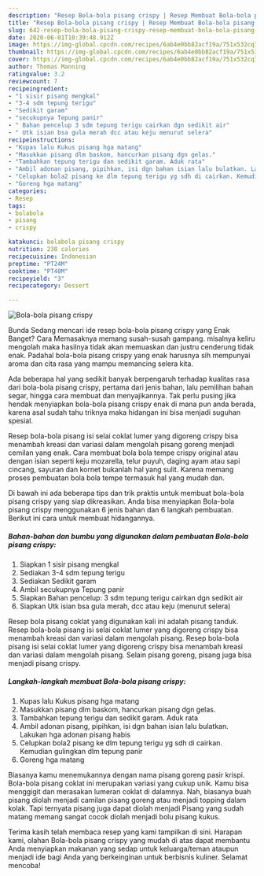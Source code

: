 ```yaml
---
description: "Resep Bola-bola pisang crispy | Resep Membuat Bola-bola pisang crispy Yang Bisa Manjain Lidah"
title: "Resep Bola-bola pisang crispy | Resep Membuat Bola-bola pisang crispy Yang Bisa Manjain Lidah"
slug: 642-resep-bola-bola-pisang-crispy-resep-membuat-bola-bola-pisang-crispy-yang-bisa-manjain-lidah
date: 2020-06-01T10:39:48.912Z
image: https://img-global.cpcdn.com/recipes/6ab4e0bb82acf19a/751x532cq70/bola-bola-pisang-crispy-foto-resep-utama.jpg
thumbnail: https://img-global.cpcdn.com/recipes/6ab4e0bb82acf19a/751x532cq70/bola-bola-pisang-crispy-foto-resep-utama.jpg
cover: https://img-global.cpcdn.com/recipes/6ab4e0bb82acf19a/751x532cq70/bola-bola-pisang-crispy-foto-resep-utama.jpg
author: Thomas Manning
ratingvalue: 3.2
reviewcount: 7
recipeingredient:
- "1 sisir pisang mengkal"
- "3-4 sdm tepung terigu"
- "Sedikit garam"
- "secukupnya Tepung panir"
- " Bahan pencelup 3 sdm tepung terigu cairkan dgn sedikit air"
- " Utk isian bsa gula merah dcc atau keju menurut selera"
recipeinstructions:
- "Kupas lalu Kukus pisang hga matang"
- "Masukkan pisang dlm baskom, hancurkan pisang dgn gelas."
- "Tambahkan tepung terigu dan sedikit garam. Aduk rata"
- "Ambil adonan pisang, pipihkan, isi dgn bahan isian lalu bulatkan. Lakukan hga adonan pisang habis"
- "Celupkan bola2 pisang ke dlm tepung terigu yg sdh di cairkan. Kemudian gulingkan dlm tepung panir"
- "Goreng hga matang"
categories:
- Resep
tags:
- bolabola
- pisang
- crispy

katakunci: bolabola pisang crispy 
nutrition: 238 calories
recipecuisine: Indonesian
preptime: "PT24M"
cooktime: "PT40M"
recipeyield: "3"
recipecategory: Dessert

---
```



![Bola-bola pisang crispy](https://img-global.cpcdn.com/recipes/6ab4e0bb82acf19a/751x532cq70/bola-bola-pisang-crispy-foto-resep-utama.jpg)

Bunda Sedang mencari ide resep bola-bola pisang crispy yang Enak Banget? Cara Memasaknya memang susah-susah gampang. misalnya keliru mengolah maka hasilnya tidak akan memuaskan dan justru cenderung tidak enak. Padahal bola-bola pisang crispy yang enak harusnya sih mempunyai aroma dan cita rasa yang mampu memancing selera kita.

Ada beberapa hal yang sedikit banyak berpengaruh terhadap kualitas rasa dari bola-bola pisang crispy, pertama dari jenis bahan, lalu pemilihan bahan segar, hingga cara membuat dan menyajikannya. Tak perlu pusing jika hendak menyiapkan bola-bola pisang crispy enak di mana pun anda berada, karena asal sudah tahu triknya maka hidangan ini bisa menjadi suguhan spesial.

Resep bola-bola pisang isi selai coklat lumer yang digoreng crispy bisa menambah kreasi dan variasi dalam mengolah pisang goreng menjadi cemilan yang enak. Cara membuat bola bola tempe crispy original atau dengan isian seperti keju mozarella, telur puyuh, daging ayam atau sapi cincang, sayuran dan kornet bukanlah hal yang sulit. Karena memang proses pembuatan bola bola tempe termasuk hal yang mudah dan.


Di bawah ini ada beberapa tips dan trik praktis untuk membuat bola-bola pisang crispy yang siap dikreasikan. Anda bisa menyiapkan Bola-bola pisang crispy menggunakan 6 jenis bahan dan 6 langkah pembuatan. Berikut ini cara untuk membuat hidangannya.

<!--inarticleads1-->

##### Bahan-bahan dan bumbu yang digunakan dalam pembuatan Bola-bola pisang crispy:

1. Siapkan 1 sisir pisang mengkal
1. Sediakan 3-4 sdm tepung terigu
1. Sediakan Sedikit garam
1. Ambil secukupnya Tepung panir
1. Siapkan  Bahan pencelup: 3 sdm tepung terigu cairkan dgn sedikit air
1. Siapkan  Utk isian bsa gula merah, dcc atau keju (menurut selera)


Resep bola pisang coklat yang digunakan kali ini adalah pisang tanduk. Resep bola-bola pisang isi selai coklat lumer yang digoreng crispy bisa menambah kreasi dan variasi dalam mengolah pisang. Resep bola-bola pisang isi selai coklat lumer yang digoreng crispy bisa menambah kreasi dan variasi dalam mengolah pisang. Selain pisang goreng, pisang juga bisa menjadi pisang crispy. 

<!--inarticleads2-->

##### Langkah-langkah membuat Bola-bola pisang crispy:

1. Kupas lalu Kukus pisang hga matang
1. Masukkan pisang dlm baskom, hancurkan pisang dgn gelas.
1. Tambahkan tepung terigu dan sedikit garam. Aduk rata
1. Ambil adonan pisang, pipihkan, isi dgn bahan isian lalu bulatkan. Lakukan hga adonan pisang habis
1. Celupkan bola2 pisang ke dlm tepung terigu yg sdh di cairkan. Kemudian gulingkan dlm tepung panir
1. Goreng hga matang


Biasanya kamu menemukannya dengan nama pisang goreng pasir krispi. Bola-bola pisang coklat ini merupakan variasi yang cukup unik. Kamu bisa menggigit dan merasakan lumeran coklat di dalamnya. Nah, biasanya buah pisang diolah menjadi camilan pisang goreng atau menjadi topping dalam kolak. Tapi ternyata pisang juga dapat diolah menjadi Pisang yang sudah matang memang sangat cocok diolah menjadi bolu pisang kukus. 

Terima kasih telah membaca resep yang kami tampilkan di sini. Harapan kami, olahan Bola-bola pisang crispy yang mudah di atas dapat membantu Anda menyiapkan makanan yang sedap untuk keluarga/teman ataupun menjadi ide bagi Anda yang berkeinginan untuk berbisnis kuliner. Selamat mencoba!
